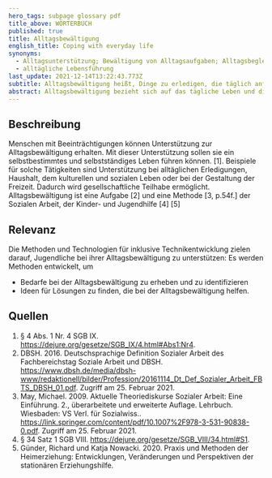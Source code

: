 ```yaml
---
hero_tags: subpage glossary pdf
title_above: WÖRTERBUCH
published: true
title: Alltagsbewältigung
english_title: Coping with everyday life
synonyms:
  - Alltagsunterstützung; Bewältigung von Alltagsaufgaben; Alltagsbegleitung
  - alltägliche Lebensführung
last_update: 2021-12-14T13:22:43.773Z
subtitle: Alltagsbewältigung heißt, Dinge zu erledigen, die täglich anfallen.
abstract: Alltagsbewältigung bezieht sich auf das tägliche Leben und die Aufgaben, die während des Tages zu erledigen sind. Das ist zum Beispiel das Einkaufen, das Kochen oder das Putzen. Bei der Alltagsbewältigung geht es darum, dass alle Menschen selbstbestimmt handeln können. Dabei können sie unterstützt werden.
---
```


## Beschreibung

Menschen mit Beeinträchtigungen können Unterstützung zur Alltagsbewältigung erhalten. Mit dieser Unterstützung sollen sie ein selbstbestimmtes und selbstständiges Leben führen können.
\[1]. Beispiele für solche Tätigkeiten sind Unterstützung bei alltäglichen Erledigungen, Haushalt, dem kulturellen und sozialen Leben oder bei der Gestaltung der Freizeit. Dadurch wird gesellschaftliche Teilhabe ermöglicht. Alltagsbewältigung ist eine Aufgabe \[2] und eine Methode \[3, p.54f.] der Sozialen Arbeit, der Kinder- und Jugendhilfe \[4] \[5]

## Relevanz

Die Methoden und Technologien für inklusive Technikentwicklung zielen darauf, Jugendliche bei ihrer Alltagsbewältigung zu unterstützen: Es werden Methoden entwickelt, um 
- Bedarfe bei der Alltagsbewältigung zu erheben und zu identifizieren
- Ideen für Lösungen zu finden, die bei der Alltagsbewältigung helfen.

## Quellen

<!--StartFragment-->

1. § 4 Abs. 1 Nr. 4 SGB IX. <https://dejure.org/gesetze/SGB_IX/4.html#Abs1:Nr4>.
2. DBSH. 2016. Deutschsprachige Definition Sozialer Arbeit des Fachbereichstag Soziale Arbeit und DBSH. <https://www.dbsh.de/media/dbsh-www/redaktionell/bilder/Profession/20161114_Dt_Def_Sozialer_Arbeit_FBTS_DBSH_01.pdf>. Zugriff am 25. Februar 2021.
3. May, Michael. 2009. Aktuelle Theoriediskurse Sozialer Arbeit: Eine Einführung. 2., überarbeitete und erweiterte Auflage. Lehrbuch. Wiesbaden: VS Verl. für Sozialwiss.. <https://link.springer.com/content/pdf/10.1007%2F978-3-531-90838-0.pdf>. Zugriff am 25. Februar 2021.
4. § 34 Satz 1 SGB VIII. <https://dejure.org/gesetze/SGB_VIII/34.html#S1>.
5. Günder, Richard und Katja Nowacki. 2020. Praxis und Methoden der Heimerziehung: Entwicklungen, Veränderungen und Perspektiven der stationären Erziehungshilfe. 

<!--EndFragment-->
